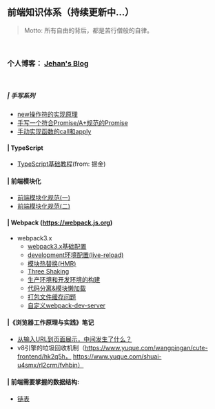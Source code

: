 ## 前端知识体系（持续更新中...）
> Motto: 所有自由的背后，都是苦行僧般的自律。

<br/>

### 个人博客： [Jehan's Blog](http://jehan.vip)

<br/>

##### | 手写系列
  - [new操作符的实现原理](https://github.com/Jehan-Gao/JAVASCRIPT-NOTES/issues/23)
  - [手写一个符合Promise/A+规范的Promise](https://github.com/Jehan-Gao/JAVASCRIPT-NOTES/issues/8)
  - [手动实现函数的call和apply](https://github.com/Jehan-Gao/JAVASCRIPT-NOTES/issues/21)


#### | TypeScript
- [TypeScript基础教程](https://juejin.im/post/5edd8ad8f265da76fc45362c)(from: 掘金)

#### | 前端模块化
- [前端模块化规范(一)](https://github.com/Jehan-Gao/JAVASCRIPT-NOTES/issues/19)
- [前端模块化规范(二)](https://github.com/Jehan-Gao/JAVASCRIPT-NOTES/issues/20)

#### | Webpack (https://webpack.js.org)
- webpack3.x
  - [webpack3.x基础配置](https://github.com/Jehan-Gao/JAVASCRIPT-NOTES/issues/7)
  - [development环境配置(live-reload)](https://github.com/Jehan-Gao/JAVASCRIPT-NOTES/issues/9)
  - [模块热替换(HMR)](https://github.com/Jehan-Gao/JAVASCRIPT-NOTES/issues/10)
  - [Three Shaking](https://github.com/Jehan-Gao/JAVASCRIPT-NOTES/issues/11)
  - [生产环境和开发环境的构建](https://github.com/Jehan-Gao/JAVASCRIPT-NOTES/issues/12)
  - [代码分离&模块懒加载](https://github.com/Jehan-Gao/JAVASCRIPT-NOTES/issues/13)
  - [打包文件缓存问题](https://github.com/Jehan-Gao/JAVASCRIPT-NOTES/issues/14)
  - [自定义webpack-dev-server](https://github.com/Jehan-Gao/JAVASCRIPT-NOTES/issues/15)


#### |《浏览器工作原理与实践》笔记
  - [从输入URL到页面展示，中间发生了什么？](https://github.com/Jehan-Gao/JAVASCRIPT-NOTES/issues/22)
  - v8引擎的垃圾回收机制（https://www.yuque.com/wangpingan/cute-frontend/hk2q5h， https://www.yuque.com/shuai-u4smx/rl2crm/fvhbin）


#### | 前端需要掌握的数据结构:
  - [链表](https://github.com/Jehan-Gao/JAVASCRIPT-NOTES/issues/16)
  

